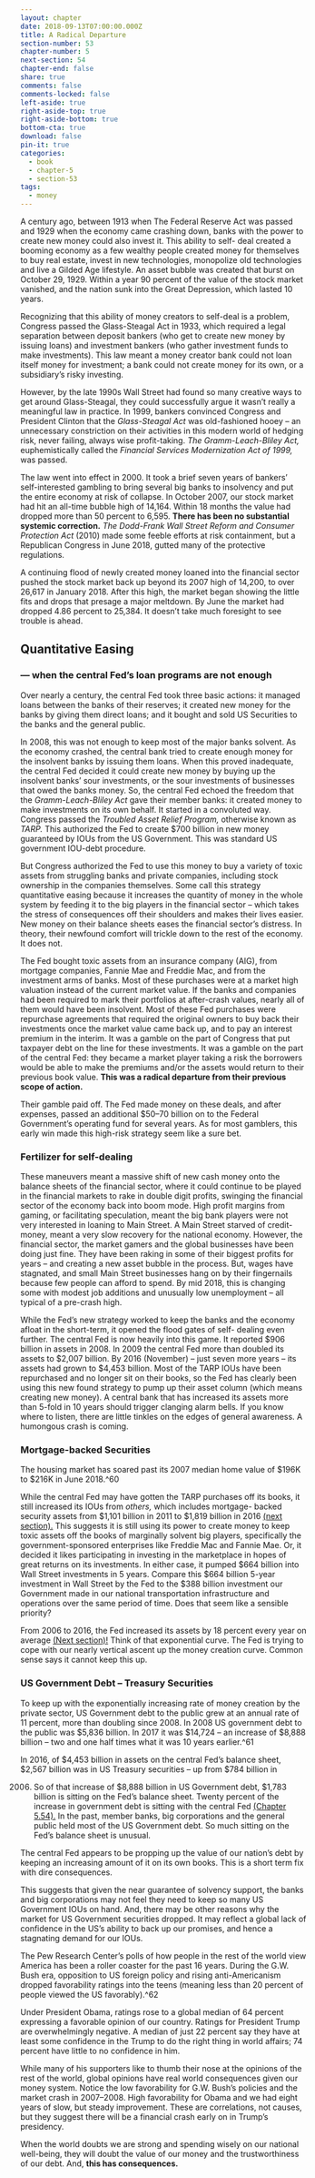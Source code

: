 ```yaml
---
layout: chapter
date: 2018-09-13T07:00:00.000Z
title: A Radical Departure
section-number: 53
chapter-number: 5
next-section: 54
chapter-end: false
share: true
comments: false
comments-locked: false
left-aside: true
right-aside-top: true
right-aside-bottom: true
bottom-cta: true
download: false
pin-it: true
categories:
  - book
  - chapter-5
  - section-53
tags:
  - money
---
```

A century ago, between 1913 when The Federal Reserve Act was passed
and 1929 when the economy came crashing down, banks with the
power to create new money could also invest it. This ability to self-
deal created a booming economy as a few wealthy people created
money for themselves to buy real estate, invest in new technologies,
monopolize old technologies and live a Gilded Age lifestyle. An asset
bubble was created that burst on October 29, 1929. Within a year
90 percent of the value of the stock market vanished, and the nation
sunk into the Great Depression, which lasted 10 years.

Recognizing that this ability of money creators to self-deal is a
problem, Congress passed the Glass-Steagal Act in 1933, which
required a legal separation between deposit bankers (who get to create
new money by issuing loans) and investment bankers (who gather
investment funds to make investments). This law meant a money
creator bank could not loan itself money for investment; a bank
could not create money for its own, or a subsidiary’s risky investing.

However, by the late 1990s Wall Street had found so many creative
ways to get around Glass-Steagal, they could successfully argue it
wasn’t really a meaningful law in practice. In 1999, bankers convinced
Congress and President Clinton that the _Glass-Steagal Act_ was
old-fashioned hooey – an unnecessary constriction on their activities
in this modern world of hedging risk, never failing, always wise
profit-taking. _The Gramm-Leach-Bliley Act,_ euphemistically called the
_Financial Services Modernization Act of 1999,_ was passed.

The law went into effect in 2000. It took a brief seven years of bankers’
self-interested gambling to bring several big banks to insolvency and
put the entire economy at risk of collapse. In October 2007, our
stock market had hit an all-time bubble high of 14,164. Within 18
months the value had dropped more than 50 percent to 6,595. **There
has been no substantial systemic correction.** _The Dodd-Frank Wall
Street Reform and Consumer Protection Act_ (2010) made some feeble
efforts at risk containment, but a Republican Congress in June 2018,
gutted many of the protective regulations.

A continuing flood of newly created money loaned into the financial
sector pushed the stock market back up beyond its 2007 high of
14,200, to over 26,617 in January 2018. After this high, the market
began showing the little fits and drops that presage a major meltdown.
By June the market had dropped 4.86 percent to 25,384. It doesn’t
take much foresight to see trouble is ahead.

## Quantitative Easing

### — when the central Fed’s loan programs are not enough

Over nearly a century, the central Fed took three basic actions: it
managed loans between the banks of their reserves; it created new
money for the banks by giving them direct loans; and it bought and
sold US Securities to the banks and the general public.

In 2008, this was not enough to keep most of the major banks
solvent. As the economy crashed, the central bank tried to create
enough money for the insolvent banks by issuing them loans. When
this proved inadequate, the central Fed decided it could create new
money by buying up the insolvent banks’ sour investments, or the
sour investments of businesses that owed the banks money.
So, the central Fed echoed the freedom that the _Gramm-Leach-Bliley
Act_ gave their member banks: it created money to make investments
on its own behalf. It started in a convoluted way. Congress passed
the _Troubled Asset Relief Program,_ otherwise known as _TARP._ This
authorized the Fed to create $700 billion in new money guaranteed
by IOUs from the US Government. This was standard US government
IOU-debt procedure.

But Congress authorized the Fed to use this money to buy a variety of
toxic assets from struggling banks and private companies, including
stock ownership in the companies themselves. Some call this strategy
quantitative easing because it increases the quantity of money in
the whole system by feeding it to the big players in the financial
sector – which takes the stress of consequences off their shoulders
and makes their lives easier. New money on their balance sheets eases
the financial sector’s distress. In theory, their newfound comfort will
trickle down to the rest of the economy. It does not.

The Fed bought toxic assets from an insurance company (AIG), from
mortgage companies, Fannie Mae and Freddie Mac, and from the
investment arms of banks. Most of these purchases were at a market
high valuation instead of the current market value. If the banks and
companies had been required to mark their portfolios at after-crash
values, nearly all of them would have been insolvent. Most of these
Fed purchases were repurchase agreements that required the original
owners to buy back their investments once the market value came
back up, and to pay an interest premium in the interim. It was a
gamble on the part of Congress that put taxpayer debt on the line for
these investments. It was a gamble on the part of the central Fed: they
became a market player taking a risk the borrowers would be able to
make the premiums and/or the assets would return to their previous
book value. **This was a radical departure from their previous scope
of action.**

Their gamble paid off. The Fed made money on these deals, and
after expenses, passed an additional $50–70 billion on to the Federal
Government’s operating fund for several years. As for most gamblers,
this early win made this high-risk strategy seem like a sure bet.

### Fertilizer for self-dealing

These maneuvers meant a massive shift of new cash money onto
the balance sheets of the financial sector, where it could continue
to be played in the financial markets to rake in double digit profits,
swinging the financial sector of the economy back into boom mode.
High profit margins from gaming, or facilitating speculation, meant
the big bank players were not very interested in loaning to Main
Street. A Main Street starved of credit-money, meant a very slow
recovery for the national economy. However, the financial sector, the
market gamers and the global businesses have been doing just fine.
They have been raking in some of their biggest profits for years – and
creating a new asset bubble in the process. But, wages have stagnated,
and small Main Street businesses hang on by their fingernails because
few people can afford to spend. By mid 2018, this is changing some
with modest job additions and unusually low unemployment – all
typical of a pre-crash high.

While the Fed’s new strategy worked to keep the banks and the
economy afloat in the short-term, it opened the flood gates of self-
dealing even further. The central Fed is now heavily into this game. It
reported $906 billion in assets in 2008. In 2009 the central Fed more
than doubled its assets to $2,007 billion. By 2016 (November) – just
seven more years – its assets had grown to $4,453 billion. Most of the
TARP IOUs have been repurchased and no longer sit on their books,
so the Fed has clearly been using this new found strategy to pump
up their asset column (which means creating new money). A central
bank that has increased its assets more than 5-fold in 10 years should
trigger clanging alarm bells. If you know where to listen, there are
little tinkles on the edges of general awareness. A humongous crash
is coming.

### Mortgage-backed Securities

The housing market has soared past its 2007 median home value of
$196K to $216K in June 2018.^60

While the central Fed may have gotten the TARP purchases off its
books, it still increased its IOUs from _others,_ which includes mortgage-
backed security assets from $1,101 billion in 2011 to $1,819 billion in
2016 [(next section).](https://usmoney.us/book/chapter-5/section-54) This suggests it is still using its power to create
money to keep toxic assets off the books of marginally solvent big
players, specifically the government-sponsored enterprises like Freddie
Mac and Fannie Mae. Or, it decided it likes participating in investing
in the marketplace in hopes of great returns on its investments. In
either case, it pumped $664 billion into Wall Street investments in 5
years. Compare this $664 billion 5-year investment in Wall Street by
the Fed to the $388 billion investment our Government made in our
national transportation infrastructure and operations over the same
period of time. Does that seem like a sensible priority?

From 2006 to 2016, the Fed increased its assets by 18 percent every
year on average [(Next section)!](https://usmoney.us/book/chapter-5/section-54) Think of that exponential curve. The
Fed is trying to cope with our nearly vertical ascent up the money
creation curve. Common sense says it cannot keep this up.

### US Government Debt – Treasury Securities

To keep up with the exponentially increasing rate of money creation
by the private sector, US Government debt to the public grew at an
annual rate of 11 percent, more than doubling since 2008. In 2008
US government debt to the public was $5,836 billion. In 2017 it was
$14,724 – an increase of $8,888 billion – two and one half times what
it was 10 years earlier.^61

In 2016, of $4,453 billion in assets on the central Fed’s balance sheet,
$2,567 billion was in US Treasury securities – up from $784 billion in

2006. So of that increase of $8,888 billion in US Government debt,
      $1,783 billion is sitting on the Fed’s balance sheet. Twenty percent
          of the increase in government debt is sitting with the central Fed
      [(Chapter 5.54).](https://usmoney.us/book/chapter-5/section-54) In the past, member banks, big corporations and
      the general public held most of the US Government debt. So much
      sitting on the Fed’s balance sheet is unusual.

The central Fed appears to be propping up the value of our nation’s
debt by keeping an increasing amount of it on its own books. This is
a short term fix with dire consequences.

This suggests that given the near guarantee of solvency support, the
banks and big corporations may not feel they need to keep so many
US Government IOUs on hand. And, there may be other reasons why
the market for US Government securities dropped. It may reflect a
global lack of confidence in the US’s ability to back up our promises,
and hence a stagnating demand for our IOUs.

The Pew Research Center’s polls of how people in the rest of the
world view America has been a roller coaster for the past 16 years.
During the G.W. Bush era, opposition to US foreign policy and
rising anti-Americanism dropped favorability ratings into the teens
(meaning less than 20 percent of people viewed the US favorably).^62

Under President Obama, ratings rose to a global median of
64 percent expressing a favorable opinion of our country. Ratings
for President Trump are overwhelmingly negative. A median of
just 22 percent say they have at least some confidence in the Trump
to do the right thing in world affairs; 74 percent have little to no
confidence in him.

While many of his supporters like to thumb their nose at the
opinions of the rest of the world, global opinions have real world
consequences given our money system. Notice the low favorability
for G.W. Bush’s policies and the market crash in 2007–2008. High
favorability for Obama and we had eight years of slow, but steady
improvement. These are correlations, not causes, but they suggest
there will be a financial crash early on in Trump’s presidency.

When the world doubts we are strong and spending wisely on our
national well-being, they will doubt the value of our money and the
trustworthiness of our debt. And, **this has consequences.**
